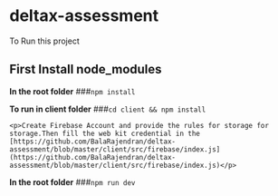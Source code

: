 # deltax-assessment

To Run this project
**<h2>First Install node_modules</h2>**

**In the root folder** ###`npm install`

**To run in client folder** ###`cd client && npm install`

    <p>Create Firebase Account and provide the rules for storage for storage.Then fill the web kit credential in the [https://github.com/BalaRajendran/deltax-assessment/blob/master/client/src/firebase/index.js](https://github.com/BalaRajendran/deltax-assessment/blob/master/client/src/firebase/index.js)</p>

**In the root folder** ###`npm run dev`
